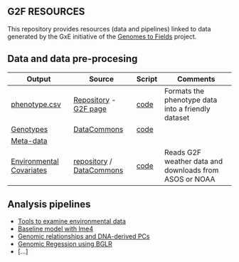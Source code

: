 ## G2F RESOURCES


This repository provides resources (data and pipelines) linked to data generated by the GxE initiative of the [Genomes to Fields](https://www.genomes2fields.org/) project.

## Data and data pre-procesing

|Output|Source|Script|Comments|
|------|------|------|--------|
|[phenotype.csv]()|[Repository](https://github.com/QuantGen/G2F_RESOURCES/tree/main/Data/Phenotypes) - [G2F page](https://www.genomes2fields.org/resources/)|[code](https://github.com/QuantGen/G2F_RESOURCES/blob/main/phenotypes.md)|Formats the phenotype data into a friendly dataset|
|[Genotypes]()|[DataCommons]()|[code]()||
|[Meta-data]()||||
|[Environmental Covariates]()| [repository]() / [DataCommons]()|[code](https://github.com/QuantGen/G2F_RESOURCES/blob/main/Environmental_Covariates.md)|Reads G2F weather data and downloads from ASOS or NOAA|

## Analysis pipelines

 - [Tools to examine environmental data]()
 - [Baseline model with lme4]()
 - [Genomic relationships and DNA-derived PCs]()
 - [Genomic Regession using BGLR]()
 - [...]
 
